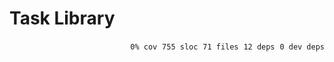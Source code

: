 # Task Library


<p align="right">
    <code>0% cov</code>&nbsp;
    <code>755 sloc</code>&nbsp;
    <code>71 files</code>&nbsp;
    <code>12 deps</code>&nbsp;
    <code>0 dev deps</code>
</p>



<!-- START doctoc -->
<!-- END doctoc -->
